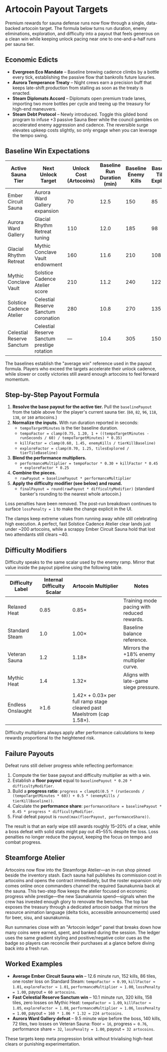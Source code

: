 # Artocoin Payout Targets

Premium rewards for sauna defense runs now flow through a single, data-backed
artocoin target. The formula below turns run duration, enemy eliminations,
exploration, and difficulty into a payout that feels generous on a clean win
while keeping unlock pacing near one to one-and-a-half runs per sauna tier.

## Economic Edicts

- **Evergreen Eco Mandate** – Baseline brewing cadence climbs by a bottle every
  tick, establishing the passive flow that bankrolls future luxuries.
- **Aurora Temperance Treaty** – Night crews earn a precision buff that keeps
  late-shift production from stalling as soon as the treaty is enacted.
- **Steam Diplomats Accord** – Diplomats open premium trade lanes, importing two
  more bottles per cycle and teeing up the treasury for high-end maneuvers.
- **Steam Debt Protocol** – Newly introduced. Toggle this gilded bond program to
  infuse +3 passive Sauna Beer while the council gambles on accelerated enemy
  aggression and cadence. The reversible surge elevates upkeep costs slightly,
  so only engage when you can leverage the tempo swing.

## Baseline Win Expectations

| Active Sauna Tier | Next Unlock Target | Unlock Cost (Artocoins) | Baseline Run Duration (min) | Baseline Enemy Kills | Baseline Tiles Explored | Baseline Roster Losses | Baseline Payout (Artocoins) | Runs to Unlock (Avg) |
| --- | --- | --- | --- | --- | --- | --- | --- | --- |
| Ember Circuit Sauna | Aurora Ward Gallery expansion | 70 | 12.5 | 150 | 85 | 1 | 60 | 1.2 |
| Aurora Ward Gallery | Glacial Rhythm Retreat tuning | 110 | 12.0 | 185 | 98 | 1 | 82 | 1.3 |
| Glacial Rhythm Retreat | Mythic Conclave Vault endowment | 160 | 11.6 | 210 | 108 | 1 | 96 | 1.7 |
| Mythic Conclave Vault | Solstice Cadence Atelier score | 210 | 11.2 | 240 | 122 | 1 | 118 | 1.8 |
| Solstice Cadence Atelier | Celestial Reserve Sanctum coronation | 280 | 10.8 | 270 | 135 | 1 | 138 | 2.0 |
| Celestial Reserve Sanctum | Celestial Reserve Sanctum prestige rotation | — | 10.4 | 305 | 150 | 1 | 160 | — |

The baselines establish the "average win" reference used in the payout formula.
Players who exceed the targets accelerate their unlock cadence, while slower or
costly victories still award enough artocoins to feel forward momentum.

## Step-by-Step Payout Formula

1. **Resolve the base payout for the active tier.** Pull the `baselinePayout`
   from the table above for the player's current sauna tier. (`60`, `82`, `96`,
   `118`, `138`, or `160` artocoins.)
2. **Normalize the inputs.** With run duration reported in seconds:
   - `tempoTargetMinutes` is the tier baseline duration.
   - `tempoFactor = clamp(0.75, 1.20, 1 + ((tempoTargetMinutes - runSeconds / 60) / tempoTargetMinutes) * 0.35)`
   - `killFactor = clamp(0.60, 1.45, enemyKills / tierKillBaseline)`
   - `exploreFactor = clamp(0.70, 1.25, tilesExplored / tierTileBaseline)`
3. **Blend the performance multipliers.**
   - `performanceMultiplier = tempoFactor * 0.30 + killFactor * 0.45 + exploreFactor * 0.25`
4. **Combine the pieces.**
   - `rawPayout = baselinePayout * performanceMultiplier`
5. **Apply the difficulty modifier (see below) and round.**
   - `finalPayout = round(rawPayout * difficultyModifier)` (standard banker's rounding to the nearest whole artocoin.)

Loss penalties have been removed. The post-run breakdown continues to surface
`lossPenalty = 1` to make the change explicit in the UI.

The clamps keep extreme values from running away while still celebrating high
execution. A perfect, fast Solstice Cadence Atelier clear lands just under ~200
artocoins, while a scrappy Ember Circuit Sauna hold that lost two attendants
still clears ~40.

## Difficulty Modifiers

Difficulty speaks to the same scalar used by the enemy ramp. Mirror that value
inside the payout pipeline using the following table.

| Difficulty Label | Internal Difficulty Scalar | Artocoin Multiplier | Notes |
| --- | --- | --- | --- |
| Relaxed Heat | 0.85 | 0.85× | Training mode pacing with reduced rewards. |
| Standard Steam | 1.0 | 1.00× | Baseline balance reference. |
| Veteran Sauna | 1.2 | 1.18× | Mirrors the +18% enemy multiplier curve. |
| Mythic Heat | 1.4 | 1.32× | Aligns with late-game siege pressure. |
| Endless Onslaught | ≥1.6 | 1.42× + 0.03× per full ramp stage cleared past Maelstrom (cap 1.58×). |

Difficulty multipliers always apply after performance calculations to keep
rewards proportional to the heightened risk.

## Failure Payouts

Defeat runs still deliver progress while reflecting performance:

1. Compute the tier base payout and difficulty multiplier as with a win.
2. Establish a **floor payout** equal to `baselinePayout * 0.20 * difficultyModifier`.
3. Build a **progress ratio**: `progress = clamp01(0.5 * (runSeconds / (tempoTargetMinutes * 60)) + 0.5 * (enemyKills / tierKillBaseline))`.
4. Calculate the **performance share**: `performanceShare = baselinePayout * 0.45 * progress * difficultyModifier`.
5. Final defeat payout is `round(max(floorPayout, performanceShare))`.

The result is that an early wipe still awards roughly 15–20% of a clear, while a
boss defeat with solid stats might pay out 45–55% despite the loss. Loss
penalties no longer reduce the payout, keeping the focus on tempo and combat
progress.

## Steamforge Atelier

Artocoins now flow into the Steamforge Atelier—an in-run shop pinned beside the
inventory stash. Each sauna hall publishes its commission cost in artocoins and
opens the contract immediately, but the roster expansion only comes online once
commanders channel the required Saunakunnia back at the sauna. This two-step
flow keeps the atelier focused on economic progress while prestige—the new
Saunakunnia spend—signals when the crew has invested enough glory to renovate
the benches. The top bar exposes the treasury through a dedicated artocoin badge
that mirrors the resource animation language (delta ticks, accessible
announcements) used for beer, sisu, and saunakunnia.

Run summaries close with an "Artocoin ledger" panel that breaks down how many
coins were earned, spent, and banked during the session. The ledger uses the
same gradient styling and positive/negative color cues as the badge so players
can reconcile their purchases at a glance before diving back into a fresh run.

## Worked Examples

- **Average Ember Circuit Sauna win** – 12.6 minute run, 152 kills, 86 tiles, one
  roster loss on Standard Steam: `tempoFactor ≈ 0.99`, `killFactor ≈ 1.01`,
  `exploreFactor ≈ 1.01`, `performanceMultiplier ≈ 1.00`, `lossPenalty = 1.00`,
  payout `≈ 60 artocoins`.
- **Fast Celestial Reserve Sanctum win** – 10.1 minute run, 320 kills, 158 tiles,
  zero losses on Mythic Heat: `tempoFactor ≈ 1.09`, `killFactor ≈ 1.05`,
  `exploreFactor ≈ 1.08`, `performanceMultiplier ≈ 1.06`, `lossPenalty = 1.00`,
  payout `≈ 160 * 1.06 * 1.32 ≈ 224 artocoins`.
- **Aurora Ward Gallery defeat** – 9.5 minute wipe before the boss, 140 kills,
  72 tiles, two losses on Veteran Sauna: floor `≈ 16`, progress `≈ 0.76`,
  performance share `≈ 32`, `lossPenalty = 1.00`, payout `≈ 32 artocoins`.

These targets keep meta progression brisk without trivialising high-heat clears
or punishing experimentation.
